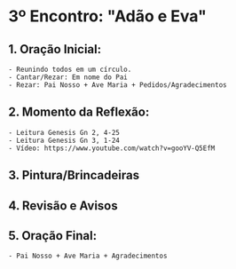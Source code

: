 # 3º Encontro: "Adão e Eva"

## 1. Oração Inicial:
    - Reunindo todos em um círculo.    
    - Cantar/Rezar: Em nome do Pai
    - Rezar: Pai Nosso + Ave Maria + Pedidos/Agradecimentos
			
## 2. Momento da Reflexão:	
	- Leitura Genesis Gn 2, 4-25
    - Leitura Genesis Gn 3, 1-24
	- Vídeo: https://www.youtube.com/watch?v=gooYV-Q5EfM

## 3. Pintura/Brincadeiras
	
## 4. Revisão e Avisos   

## 5. Oração Final:
    - Pai Nosso + Ave Maria + Agradecimentos
